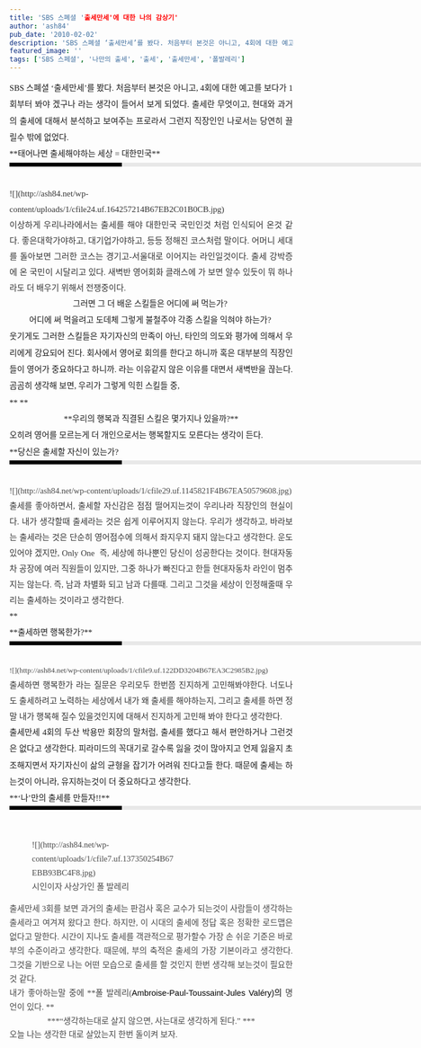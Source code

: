 ```yaml
---
title: 'SBS 스폐셜 '출세만세'에 대한 나의 감상기'
author: 'ash84'
pub_date: '2010-02-02'
description: 'SBS 스폐셜 ‘출세만세’를 봤다. 처음부터 본것은 아니고, 4회에 대한 예고를 보다가 1회부터 봐야 겠구나 라는 생각이 들어서 보게 되었다. 출세란 무엇이고, 현대와 과거의 출세에 대해서 분석하고 보여주는 프로라서 그런지 직장인인 나로서는 당연히 끌릴수 밖에 없었다.'
featured_image: ''
tags: ['SBS 스페셜', '나만의 출세', '출세', '출세만세', '폴발레리']
---
```



<div style="text-align: justify;line-height: 2; "><span style="font-size: 11pt; "><span style="font-family: Dotum; ">SBS 스폐셜 ‘출세만세’를 봤다. 처음부터 본것은 아니고, 4회에 대한 예고를 보다가 1회부터 봐야 겠구나 라는 생각이 들어서 보게 되었다. 출세란 무엇이고, 현대와 과거의 출세에 대해서 분석하고 보여주는 프로라서 그런지 직장인인 나로서는 당연히 끌릴수 밖에 없었다. </span></span></div><div style="text-align: justify;line-height: 2; "></div><div style="text-align: justify;line-height: 2; "><span style="font-size: 11pt; "><span style="font-family: Dotum; ">**태어나면 출세해야하는 세상 = 대한민국**</span></span></div><div style="text-align: justify;line-height: 2; "><div><div style="BORDER-LEFT: #000000 200px solid; PADDING-BOTTOM: 3px; BACKGROUND-COLOR: #e8e8e8; PADDING-LEFT: 6px; WIDTH: 690px; PADDING-RIGHT: 6px; FONT: bold 1pt/1 나눔고딕, Sans-serif; MARGIN-BOTTOM: 10px; HEIGHT: 1px; COLOR: #fff; PADDING-TOP: 3px"><span style="FONT-SIZE: 11pt"><span style="FONT-SIZE: 10pt"><span style="FONT-SIZE: 11pt"><span style="FONT-SIZE: 10pt"><span style="FONT-SIZE: 10pt"><span style="FONT-FAMILY: Batang"><span style="FONT-SIZE: 11pt"><span style="FONT-SIZE: 1pt"></span></span></span></span></span></span></span></span></div><div style="LINE-HEIGHT: 1.7"><span style="FONT-FAMILY: Dotum"><font color="#474747">﻿</font><span style="FONT-SIZE: 10pt"><font color="#474747">﻿</font><span style="FONT-FAMILY: Dotum"><font color="#474747">﻿</font><span style="FONT-SIZE: 10pt"><font color="#474747">﻿</font></span></span></span></span></div><div style="LINE-HEIGHT: 1.7"><span style="FONT-FAMILY: Dotum"><span style="FONT-SIZE: 10pt"><span style="FONT-FAMILY: Dotum"><span style="FONT-SIZE: 10pt"><font color="#474747"></font></span></span></span></span></div><div style="LINE-HEIGHT: 1.7"><span style="FONT-FAMILY: Dotum"><span style="FONT-SIZE: 10pt"><span style="FONT-FAMILY: Dotum"><span style="FONT-SIZE: 10pt"><font color="#474747"><span class="Apple-style-span" style="color: rgb(51, 51, 51); line-height: 28px; font-size: 15px; ">![](http://ash84.net/wp-content/uploads/1/cfile24.uf.164257214B67EB2C01B0CB.jpg)  
</span></font></span></span></span></span></div><div style="LINE-HEIGHT: 1.7"><span style="FONT-FAMILY: Dotum"><span style="FONT-SIZE: 10pt"><span style="FONT-FAMILY: Dotum"><span style="FONT-SIZE: 10pt"><font color="#474747"><span class="Apple-style-span" style="color: rgb(51, 51, 51); line-height: 28px; font-size: 15px; ">  
</span></font></span></span></span></span></div><div style="LINE-HEIGHT: 1.7"><span style="FONT-FAMILY: Dotum"><span style="FONT-SIZE: 10pt"><span style="FONT-FAMILY: Dotum"><span style="FONT-SIZE: 10pt"><font color="#474747"><span class="Apple-style-span" style="color: rgb(51, 51, 51); line-height: 28px; font-size: 15px; ">이상하게 우리나라에서는 출세를 해야 대한민국 국민인것 처럼 인식되어 온것 같다. 좋은대학가야하고, 대기업가야하고, 등등 정해진 코스처럼 말이다. 어머니 세대를 돌아보면 그러한 코스는 경기고-서울대로 이어지는 라인일것이다. 출세 강박증에 온 국민이 시달리고<span style="font-size: 11pt; "><span style="font-family: Dotum; "> 있다. 새벽반 영어회화 클래스에 가 보면 알수 있듯이 뭐 하나라도 더 배우기 위해서 전쟁중이다. </span></span></span></font></span></span></span></span></div></div></div><div style="text-align: justify; line-height: 2; "></div><div style="text-align: center;line-height: 2; "><span style="font-size: 11pt; "><span style="font-family: Dotum; "><span style="font-size: 11pt; "><span style="font-family: Dotum; ">그러면 그 더 배운 스킬들은 어디에 써 먹는가? </span></span></span></span></div><div style="text-align: center;line-height: 2; "><span style="font-size: 11pt; "><span style="font-family: Dotum; "><span style="font-size: 11pt; "><span style="font-family: Dotum; ">어디에 써 먹을려고 도데체 그렇게 불철주야 각종 스킬을 익혀야 하는가? </span></span></span></span></div><div style="text-align: justify; line-height: 2; "></div><div style="text-align: justify; line-height: 2; "><span style="font-size: 11pt; "><span style="font-family: Dotum; "><span style="font-size: 11pt; "><span style="font-family: Dotum; ">웃기게도 그러한 스킬들은 자기자신의 만족이 아닌, 타인의 의도와 평가에 의해서 우리에게 강요되어 진다. 회사에서 영어로 회의를 한다고 하니까 혹은 대부분의 직장인들이 영어가 중요하다고 하니까. 라는 이유같지 않은 이유를 대면서 새벽반을 끊는다. 곰곰히 생각해 보면, 우리가 그렇게 익힌 스킬들 중, </span></span></span></span></div><div style="text-align: justify; line-height: 2; "><span style="font-size: 11pt; "><span style="font-family: Dotum; "><span style="font-size: 11pt; "><span style="font-family: Dotum; ">**  
**</span></span></span></span></div><div style="text-align: center;line-height: 2; "><span style="font-size: 11pt; "><span style="font-family: Dotum; "><span style="font-size: 11pt; "><span style="font-family: Dotum; ">**우리의 행복과 직결된 스킬은 몇가지나 있을까?**</span></span></span></span></div><div style="text-align: justify; line-height: 2; "></div><div style="text-align: justify; line-height: 2; "><span style="font-size: 11pt; "><span style="font-family: Dotum; "><span style="font-size: 11pt; "><span style="font-family: Dotum; ">오히려 영어를 모르는게 더 개인으로서는 행복할지도 모른다는 생각이 든다. </span></span></span></span></div><div style="text-align: justify; line-height: 2; "></div><div style="text-align: justify; line-height: 2; "></div><div style="text-align: justify; line-height: 2; "><span style="font-size: 11pt; "><span style="font-family: Dotum; ">**<span style="font-size: 11pt; "><span style="font-family: Dotum; ">당신은 출세할 자신이 있는가?</span></span><div><div style="BORDER-LEFT: #000000 200px solid; PADDING-BOTTOM: 3px; BACKGROUND-COLOR: #e8e8e8; PADDING-LEFT: 6px; WIDTH: 690px; PADDING-RIGHT: 6px; FONT: bold 1pt/1 나눔고딕, Sans-serif; MARGIN-BOTTOM: 10px; HEIGHT: 1px; COLOR: #fff; PADDING-TOP: 3px"><span style="FONT-SIZE: 11pt"><span style="FONT-SIZE: 10pt"><span style="FONT-SIZE: 11pt"><span style="FONT-SIZE: 10pt"><span style="FONT-SIZE: 10pt"><span style="FONT-FAMILY: Batang"><span style="FONT-SIZE: 11pt"><span style="FONT-SIZE: 1pt"></span></span></span></span></span></span></span></span></div><div style="LINE-HEIGHT: 1.7"><span style="FONT-FAMILY: Dotum"><font color="#474747"><span style="font-size: 11pt; "><span style="font-family: Dotum; ">﻿</span></span></font><span style="FONT-SIZE: 10pt"><font color="#474747"><span style="font-size: 11pt; "><span style="font-family: Dotum; ">﻿</span></span></font><span style="FONT-FAMILY: Dotum"><font color="#474747"><span style="font-size: 11pt; "><span style="font-family: Dotum; ">﻿</span></span></font></span></span></span></div><div style="LINE-HEIGHT: 1.7"><span style="FONT-FAMILY: Dotum"><span style="FONT-SIZE: 10pt"><span style="FONT-FAMILY: Dotum"><font color="#474747"><span style="font-size: 11pt; "><span style="font-family: Dotum; ">![](http://ash84.net/wp-content/uploads/1/cfile29.uf.1145821F4B67EA50579608.jpg)  
</span></span></font></span></span></span></div><div style="LINE-HEIGHT: 1.7"><span style="FONT-FAMILY: Dotum"><span style="FONT-SIZE: 10pt"><span style="FONT-FAMILY: Dotum"><font color="#474747"><span style="font-size: 11pt; "><span style="font-family: Dotum; "><span class="Apple-style-span" style="color: rgb(51, 51, 51); font-weight: normal; line-height: 28px; ">  
</span></span></span></font></span></span></span></div><div style="LINE-HEIGHT: 1.7"><span style="FONT-FAMILY: Dotum"><span style="FONT-SIZE: 10pt"><span style="FONT-FAMILY: Dotum"><font color="#474747"><span style="font-size: 11pt; "><span style="font-family: Dotum; "><span class="Apple-style-span" style="color: rgb(51, 51, 51); font-weight: normal; line-height: 28px; ">출세를 좋아하면서, 출세할 자신감은 점점 떨어지는것이 우리나라 직장인의 현실이다. 내가 생각할때 출세라는 것은 쉽게 이루어지지 않는다. 우리가 생각하고, 바라보는 출세라는 것은 단순히 영어점수에 의해서 좌지우지 돼지 않는다고 생각한다. 운도 있어야 겠지만, </span><span class="Apple-style-span" style="color: rgb(51, 51, 51); line-height: 28px; ">Only One  즉, 세상에 하나뿐인 당신이 성공한다는 것이다.</span><span class="Apple-style-span" style="color: rgb(51, 51, 51); font-weight: normal; line-height: 28px; "> 현대자동차 공장에 여러 직원들이 있지만, 그중 하나가 빠진다고 한들 현대자동차 라인이 멈추지는 않는다. 즉, 남과 차별화 되고 남과 다를때. 그리고 그것을 세상이 인정해줄때 우리는 출세하는 것이라고 생각한다. </span></span></span></font></span></span></span></div></div>**</span></span></div><div style="text-align: justify; line-height: 2; "></div><div style="text-align: justify; line-height: 2; "><span style="font-size: 11pt; "><span style="font-family: Dotum; ">**<span style="font-size: 11pt; "><span style="font-family: Dotum; ">출세하면 행복한가?</span></span>**</span></span></div><div style="line-height: 2; "><div><div style="text-align: justify;border-left-color: rgb(0, 0, 0); border-left-width: 200px; border-left-style: solid; padding-bottom: 3px; background-color: rgb(232, 232, 232); padding-left: 6px; width: 690px; padding-right: 6px; font: normal normal bold 1pt/1 나눔고딕, sans-serif; margin-bottom: 10px; height: 1px; color: rgb(255, 255, 255); padding-top: 3px; "><span style="FONT-SIZE: 11pt"><span style="FONT-SIZE: 10pt"><span style="FONT-SIZE: 11pt"><span style="FONT-SIZE: 10pt"><span style="FONT-SIZE: 10pt"><span style="FONT-FAMILY: Batang"><span style="FONT-SIZE: 11pt"><span style="FONT-SIZE: 1pt"></span></span></span></span></span></span></span></span></div><div style="text-align: justify;line-height: 1.7; "><span style="FONT-FAMILY: Dotum"><font color="#474747"><span style="font-size: 11pt; "><span style="font-family: Dotum; ">﻿</span></span></font><span style="FONT-SIZE: 10pt"><font color="#474747"><span style="font-size: 11pt; "><span style="font-family: Dotum; ">﻿</span></span></font><span style="FONT-FAMILY: Dotum"><font color="#474747"><span style="font-size: 11pt; "><span style="font-family: Dotum; ">﻿</span></span></font><span style="FONT-SIZE: 10pt"><font color="#474747"><span style="font-size: 11pt; "><span style="font-family: Dotum; ">﻿</span></span></font></span></span></span></span></div><div style="text-align: justify;line-height: 1.7; "><span style="FONT-FAMILY: Dotum"><span style="FONT-SIZE: 10pt"><span style="FONT-FAMILY: Dotum"><span style="FONT-SIZE: 10pt"><font color="#474747"><span style="font-size: 11pt; "><span style="font-family: Dotum; "><span class="Apple-style-span" style="color: rgb(51, 51, 51); font-family: 굴림; font-size: 12px; "><div style="line-height: 1.7; "><span style="font-family: Dotum; "><span style="font-size: 10pt; "><span style="font-family: Dotum; "><span style="font-size: 10pt; "><font color="#474747">![](http://ash84.net/wp-content/uploads/1/cfile9.uf.122DD3204B67EA3C2985B2.jpg)</font></span></span></span></span></div></span></span></span></font></span></span></span></span></div><div style="text-align: justify;line-height: 1.7; "><span style="FONT-FAMILY: Dotum"><span style="FONT-SIZE: 10pt"><span style="FONT-FAMILY: Dotum"><span style="FONT-SIZE: 10pt"><font color="#474747"><span style="font-size: 11pt; "><span style="font-family: Dotum; "><span class="Apple-style-span" style="color: rgb(51, 51, 51); line-height: 28px; "><font class="Apple-style-span" color="#474747" size="3"><span class="Apple-style-span" style="font-size: 13px; line-height: 22px;">  
</span></font></span></span></span></font></span></span></span></span></div><div style="text-align: justify;line-height: 1.7; "><span style="FONT-FAMILY: Dotum"><span style="FONT-SIZE: 10pt"><span style="FONT-FAMILY: Dotum"><span style="FONT-SIZE: 10pt"><font color="#474747"><span style="font-size: 11pt; "><span style="font-family: Dotum; "><span class="Apple-style-span" style="color: rgb(51, 51, 51); line-height: 28px; ">출세하면 행복한가 라는 질문은 우리모두 한번쯤 진지하게 고민해봐야한다. 너도나도 출세하려고 노력하는 세상에서 내가 왜 출세를 해야하는지, 그리고 출세를 하면 정말 내가 행복해 질수 있을것인지에 대해서 진지하게 고민해 봐야 한다고 생각한다. </span></span></span></font></span></span></span></span></div></div></div><div style="text-align: justify; line-height: 2; "></div><div style="text-align: justify; line-height: 2; "><span style="font-size: 11pt; "><span style="font-family: Dotum; "><span style="font-size: 11pt; "><span style="font-family: Dotum; ">출세만세 4회의 두산 박용만 회장의 말처럼, 출세를 했다고 해서 편안하거나 그런것은 없다고 생각한다. 피라미드의 꼭대기로 갈수록 잃을 것이 많아지고 언제 잃을지 초조해지면서 자기자신이 삶의 균형을 잡기가 어려워 진다고들 한다. 때문에 출세는 하는것이 아니라, 유지하는것이 더 중요하다고 생각한다. </span></span></span></span></div><div style="text-align: justify; line-height: 2; "><span style="font-size: 11pt; "><span style="font-family: Dotum; ">  
</span></span></div><div style="text-align: justify; line-height: 2; "><font class="Apple-style-span" face="Dotum" size="4"><span class="Apple-style-span" style="font-size: 15px; line-height: 28px;">**<span style="font-size: 11pt; "><span style="font-family: Dotum; ">‘나’만의 출세를 만들자!!</span></span>**</span></font></div><div style="text-align: justify; line-height: 2; "><span style="font-size: 11pt; "><span style="font-family: Dotum; "><div><div style="BORDER-LEFT: #000000 200px solid; PADDING-BOTTOM: 3px; BACKGROUND-COLOR: #e8e8e8; PADDING-LEFT: 6px; WIDTH: 690px; PADDING-RIGHT: 6px; FONT: bold 1pt/1 나눔고딕, Sans-serif; MARGIN-BOTTOM: 10px; HEIGHT: 1px; COLOR: #fff; PADDING-TOP: 3px"><span style="FONT-SIZE: 11pt"><span style="FONT-SIZE: 10pt"><span style="FONT-SIZE: 11pt"><span style="FONT-SIZE: 10pt"><span style="FONT-SIZE: 10pt"><span style="FONT-FAMILY: Batang"><span style="FONT-SIZE: 11pt"><span style="FONT-SIZE: 1pt"></span></span></span></span></span></span></span></span></div><div style="LINE-HEIGHT: 1.7"><span style="FONT-FAMILY: Dotum"><font color="#474747"><span style="font-size: 11pt; "><span style="font-family: Dotum; ">﻿</span></span></font><span style="FONT-SIZE: 10pt"><font color="#474747"><span style="font-size: 11pt; "><span style="font-family: Dotum; ">﻿</span></span></font><span style="FONT-FAMILY: Dotum"><font color="#474747"><span style="font-size: 11pt; "><span style="font-family: Dotum; ">﻿</span></span></font><span style="FONT-SIZE: 10pt"><font color="#474747"><span style="font-size: 11pt; "><span style="font-family: Dotum; ">﻿</span></span></font></span></span></span></span></div><div style="LINE-HEIGHT: 1.7"><span style="FONT-FAMILY: Dotum"><span style="FONT-SIZE: 10pt"><span style="FONT-FAMILY: Dotum"><span style="FONT-SIZE: 10pt"><font color="#474747"><span style="font-size: 11pt; "><span style="font-family: Dotum; "><figure class="wp-caption aligncenter" style="width: 260px">![](http://ash84.net/wp-content/uploads/1/cfile7.uf.137350254B67EBB93BC4F8.jpg)<figcaption class="wp-caption-text">시인이자 사상가인 폴 발레리</figcaption></figure>  
</span></span></font></span></span></span></span></div><div style="LINE-HEIGHT: 1.7"><span style="FONT-FAMILY: Dotum"><span style="FONT-SIZE: 10pt"><span style="FONT-FAMILY: Dotum"><span style="FONT-SIZE: 10pt"><font color="#474747"><span style="font-size: 11pt; "><span style="font-family: Dotum; ">  
</span></span></font></span></span></span></span></div><div style="LINE-HEIGHT: 1.7"><span style="FONT-FAMILY: Dotum"><span style="FONT-SIZE: 10pt"><span style="FONT-FAMILY: Dotum"><span style="FONT-SIZE: 10pt"><font color="#474747"><span style="font-size: 11pt; "><span style="font-family: Dotum; ">출세만세 3회를 보면 과거의 출세는 판검사 혹은 교수가 되는것이 사람들이 생각하는 출세라고 여겨져 왔다고 한다. 하지만, 이 시대의 출세에 정답 혹은 정확한 로드맵은 없다고 말한다. 시간이 지나도 출세를 객관적으로 평가할수 가장 손 쉬운 기준은 바로 부의 수준이라고 생각한다. 때문에, 부의 축적은 출세의 가장 기본이라고 생각한다. 그것을 기반으로 나는 어떤 모습으로 출세를 할 것인지 한번 생각해 보는것이 필요한것 같다. </span></span></font></span></span></span></span></div><div style="LINE-HEIGHT: 1.7"><span style="FONT-FAMILY: Dotum"><span style="FONT-SIZE: 10pt"><span style="FONT-FAMILY: Dotum"><span style="FONT-SIZE: 10pt"><font color="#474747">  
</font></span></span></span></span></div><div style="LINE-HEIGHT: 1.7"><span style="FONT-FAMILY: Dotum"><span style="FONT-SIZE: 10pt"><span style="FONT-FAMILY: Dotum"><span style="FONT-SIZE: 10pt"><font color="#474747"><span style="font-size: 11pt; "><span style="font-family: Dotum; ">내가 좋아하는말 중에 **폴 발레리(<span class="Apple-style-span" style="color: rgb(0, 0, 0); font-family: sans-serif; font-weight: normal; line-height: 22px; ">Ambroise-Paul-Toussaint-Jules Valéry)의 <span class="Apple-style-span" style="font-family: Dotum; line-height: 24px; color: rgb(71, 71, 71); ">명언이 있다. </span></span>**</span></span></font></span></span></span></span></div><div style="LINE-HEIGHT: 1.7"><span style="FONT-FAMILY: Dotum"><span style="FONT-SIZE: 10pt"><span style="FONT-FAMILY: Dotum"><span style="FONT-SIZE: 10pt"><font color="#474747">  
</font></span></span></span></span></div><div style="text-align: center;line-height: 1.7; "><span style="FONT-FAMILY: Dotum"><span style="FONT-SIZE: 10pt"><span style="FONT-FAMILY: Dotum"><span style="FONT-SIZE: 10pt"><font color="#474747"><span style="font-size: 11pt; "><span style="font-family: Dotum; ">***“생각하는대로 살지 않으면, 사는대로 생각하게 된다.” ***</span></span></font></span></span></span></span></div><div style="LINE-HEIGHT: 1.7"><span style="FONT-FAMILY: Dotum"><span style="FONT-SIZE: 10pt"><span style="FONT-FAMILY: Dotum"><span style="FONT-SIZE: 10pt"><font color="#474747">  
</font></span></span></span></span></div><div style="LINE-HEIGHT: 1.7"><font class="Apple-style-span" color="#474747" size="3"><span class="Apple-style-span" style="font-size: 13px; line-height: 22px;"><span style="font-size: 11pt; "><span style="font-family: Dotum; ">오늘 나는 생각한 대로 살았는지 한번 돌이켜 보자. </span></span></span></font></div><div style="LINE-HEIGHT: 1.7"><font class="Apple-style-span" color="#474747" size="3"><span class="Apple-style-span" style="font-size: 13px; line-height: 22px;">  
</span></font></div></div></span></span></div>

